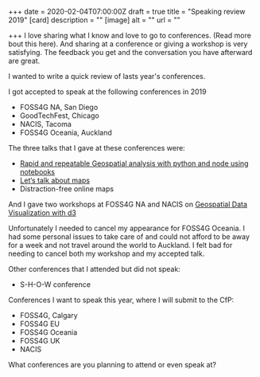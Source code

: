 +++
date = 2020-02-04T07:00:00Z
draft = true
title = "Speaking review 2019"
[card]
description = ""
[image]
alt = ""
url = ""

+++
I love sharing what I know and love to go to conferences. (Read more bout this here). And sharing at a conference or giving a workshop is very satisfying. The feedback you get and the conversation you have afterward are great.

I wanted to write a quick review of lasts year's conferences.

I got accepted to speak at the following conferences in 2019

* FOSS4G NA, San Diego
* GoodTechFest, Chicago
* NACIS, Tacoma
* FOSS4G Oceania, Auckland

The three talks that I gave at these conferences were:

* [Rapid and repeatable Geospatial analysis with python and node using notebooks](https://civic.vision/f4gnan/)
* [Let‘s talk about maps](https://civic.vision/gtf19/)
* Distraction-free online maps 

And I gave two workshops at FOSS4G NA and NACIS on [Geospatial Data Visualization with d3](https://course.mappingwithd3.com)

Unfortunately I needed to cancel my appearance for FOSS4G Oceania. I had some personal issues to take care of and could not afford to be away for a week and not travel around the world to Auckland.
I felt bad for needing to cancel both my workshop and my accepted talk.

Other conferences that I attended but did not speak:

* S-H-O-W conference

Conferences I want to speak this year, where I will submit to the CfP:

* FOSS4G, Calgary
* FOSS4G EU
* FOSS4G Oceania
* FOSS4G UK
* NACIS

What conferences are you planning to attend or even speak at?